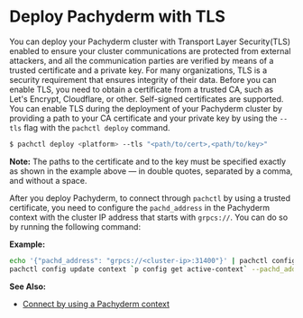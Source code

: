 # Deploy Pachyderm with TLS

You can deploy your Pachyderm cluster with Transport Layer Security(TLS)
enabled to ensure your cluster communications are protected from external
attackers, and all the communication parties are verified by means of a
trusted certificate and a private key. For many organizations, TLS is a
security requirement that ensures integrity of their data.
Before you can enable TLS, you need to obtain a certificate from a trusted
CA, such as Let's Encrypt, Cloudflare, or other. Self-signed certificates
are supported.
You can enable TLS during the deployment of your Pachyderm cluster by
providing a path to your CA certificate and your private key by using the
`--tls` flag with the `pachctl deploy` command.

```bash
$ pachctl deploy <platform> --tls "<path/to/cert>,<path/to/key>"
```

**Note:** The paths to the certificate and to the key must be specified
exactly as shown in the example above — in double quotes, separated by
a comma, and without a space.

After you deploy Pachyderm, to connect through `pachctl` by using a
trusted certificate, you need to configure the `pachd_address` in the
Pachyderm context with the cluster IP address that starts with `grpcs://`.
You can do so by running the following command:

**Example:**

```bash
echo '{"pachd_address": "grpcs://<cluster-ip>:31400"}' | pachctl config
pachctl config update context `p config get active-context` --pachd_address "grpcs://<cluster-ip>:31400"
```

**See Also:**

- [Connect by using a Pachyderm context](connect-to-cluster.html#connect-by-using-a-pachyderm-context)
